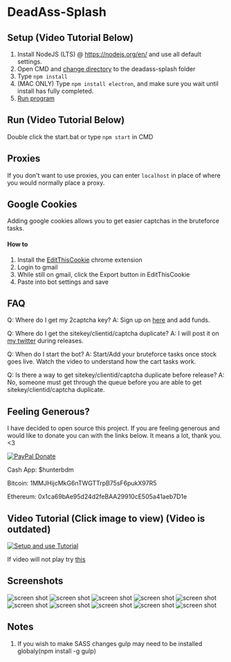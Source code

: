 # DeadAss-Splash

## Setup (Video Tutorial Below)

1. Install NodeJS (LTS) @ https://nodejs.org/en/ and use all default settings.
2. Open CMD and [change directory](https://www.google.com/search?q=how+to+change+directory+in+cmd "How to change directory") to the deadass-splash folder
3. Type `npm install`
4. (MAC ONLY) Type `npm install electron`, and make sure you wait until install has fully completed.
4. [Run program](https://github.com/hunterbdm/DeadAss-Splash#run-video-tutorial-below)

## Run (Video Tutorial Below)
Double click the start.bat or type `npm start` in CMD

## Proxies
If you don't want to use proxies, you can enter `localhost` in place of where you would normally place a proxy.

## Google Cookies
Adding google cookies allows you to get easier captchas in the bruteforce tasks.
#### How to
1. Install the [EditThisCookie](https://chrome.google.com/webstore/detail/editthiscookie/fngmhnnpilhplaeedifhccceomclgfbg) chrome extension
2. Login to gmail
3. While still on gmail, click the Export button in EditThisCookie
4. Paste into bot settings and save

## FAQ
Q: Where do I get my 2captcha key?
A: Sign up on [here](https://2captcha.com/) and add funds.

Q: Where do I get the sitekey/clientid/captcha duplicate?
A: I will post it on [my twitter](https://twitter.com/hunter_bdm) during releases.

Q: When do I start the bot?
A: Start/Add your bruteforce tasks once stock goes live. Watch the video to understand how the cart tasks work.

Q: Is there a way to get sitekey/clientid/captcha duplicate before release?
A: No, someone must get through the queue before you are able to get sitekey/clientid/captcha duplicate.

## Feeling Generous?
I have decided to open source this project. If you are feeling generous and would like to donate you can with the links below. It means a lot, thank you. <3

[![PayPal Donate](https://www.paypalobjects.com/webstatic/en_US/i/btn/png/silver-pill-paypal-60px.png)](https://www.paypal.com/cgi-bin/webscr?cmd=_donations&business=danthemangall@gmail.com&lc=US&item_name=Deadass-Splash&no_note=0&currency_code=USD&bn=PP-DonationsBF:btn_donate_LG.gif:NonHostedGuest&submit.x=54&submit.y=12 "PayPal Donate")

Cash App: $hunterbdm

Bitcoin: 1MMJHijcMkG6nTWGTTrpB75sF6pukX97R5

Ethereum: 0x1ca69bAe95d24d2feBAA29910cE505a41aeb7D1e

## Video Tutorial (Click image to view) (Video is outdated)
[![Setup and use Tutorial](http://img.youtube.com/vi/ZQRasLomOBY/0.jpg)](http://www.youtube.com/watch?v=ZQRasLomOBY "Deadass-Splash Adidas bot tutorial")

If video will not play try [this](http://youtubeonrepeat.com/watch/?v=ZQRasLomOBY)

## Screenshots
![screen shot](http://i.imgur.com/vmwoz8q.png)
![screen shot](http://i.imgur.com/HeB98WF.png)
![screen shot](http://i.imgur.com/ZR3W3xE.png)
![screen shot](http://i.imgur.com/z2dvcMO.png)
![screen shot](http://i.imgur.com/fpE66tL.png)
![screen shot](http://i.imgur.com/Xl3XVai.png)
![screen shot](http://i.imgur.com/N2J147b.png)
![screen shot](http://i.imgur.com/q0nJmeN.png)
![screen shot](http://i.imgur.com/siq2L6k.png)
![screen shot](http://i.imgur.com/DFygKf9.png)

## Notes
1. If you wish to make SASS changes gulp may need to be installed globaly(npm install -g gulp)
